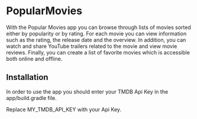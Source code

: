 # PopularMovies

With the Popular Movies app you can browse through lists of movies sorted either by popularity or by rating. For each movie you can view information such as the rating, the release date and the overview. In addition, you can watch and share YouTube trailers related to the movie and view movie reviews. Finally, you can create a list of favorite movies which is accessible both online and offline.

## Installation

In order to use the app you should enter your TMDB Api Key in the app/build.gradle file.

Replace MY_TMDB_API_KEY with your Api Key.
